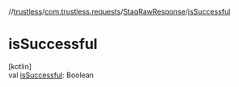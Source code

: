 //[trustless](../../../index.md)/[com.trustless.requests](../index.md)/[StaqRawResponse](index.md)/[isSuccessful](is-successful.md)

# isSuccessful

[kotlin]\
val [isSuccessful](is-successful.md): Boolean
